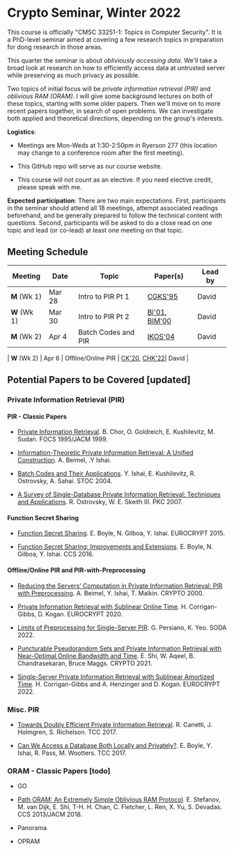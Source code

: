 
# Crypto Seminar, Winter 2022 

This course is officially "CMSC 33251-1: Topics in Computer Security". It is
a PhD-level seminar aimed at covering a few research topics in preparation for
dong research in those areas.

This quarter the seminar is about *obliviously accessing data*. We'll take a
broad look at research on how to efficiently access data at untrusted server
while preserving as much privacy as possible. 

Two topics of initial focus will be *private information retrieval (PIR)* and
*oblivious RAM (ORAM)*. I will give some background lectures on both of these
topics, starting with some older papers. Then we'll move on to more recent
papers together, in search of open problems. We can investigate both applied
and theoretical directions, depending on the group's interests.

**Logistics**: 

- Meetings are Mon-Weds at 1:30-2:50pm in Ryerson 277 (this location may change
  to a conference room after the first meeting). 

- This GitHub repo will serve as our course website.

- This course will not count as an elective. If you need elective credit,
  please speak with me.

**Expected participation**: There are two main expectations. First,
participants in the seminar should attend all 18 meetings, attempt associated
readings beforehand, and be generally prepared to follow the technical content
with questions.  Second, participants will be asked to do a close read on one
topic and lead (or co-lead) at least one meeting on that topic.

## Meeting Schedule

| Meeting | Date | Topic | Paper(s) | Lead by |
| --- | --- | --- | --- | --- |
| **M** (Wk 1) | Mar 28 | Intro to PIR Pt 1 | [CGKS'95](https://madhu.seas.harvard.edu/papers/1995/pir-journ.pdf) | David |
| **W** (Wk 1) | Mar 30 | Intro to PIR Pt 2 | [BI'01](https://www.cs.bgu.ac.il/~beimel/Papers/BI.pdf), [BIM'00](https://www.cs.bgu.ac.il/~beimel/Papers/BIM.pdf) | David |
| **M** (Wk 2) | Apr 4 | Batch Codes and PIR | [IKOS'04](http://web.cs.ucla.edu/~rafail/PUBLIC/62.pdf) | David |


| **W** (Wk 2) | Apr 6 | Offline/Online PIR | [CK'20](https://eprint.iacr.org/2019/1075.pdf), [CHK'22](https://eprint.iacr.org/2022/081)| David |



## Potential Papers to be Covered [updated]

### Private Information Retrieval (PIR)

#### PIR - Classic Papers

- [Private Information
  Retrieval](https://madhu.seas.harvard.edu/papers/1995/pir-journ.pdf). B.
  Chor, O. Goldreich, E. Kushilevitz, M. Sudan. FOCS 1995/JACM 1999.

- [Information-Theoretic Private Information Retrieval: A Unified
  Construction](https://www.cs.bgu.ac.il/~beimel/Papers/BI.pdf). A. Beimel, .Y
  Ishai.

- [Batch Codes and Their
  Applications](http://web.cs.ucla.edu/~rafail/PUBLIC/62.pdf).  Y. Ishai, E.
  Kushilevitz, R. Ostrovsky, A. Sahai. STOC 2004.

- [A Survey of Single-Database Private Information Retrieval: Techniques and Applications](https://eprint.iacr.org/2007/059.pdf). 
R. Ostrovsky, W. E. Skeith III. PKC 2007.

#### Function Secret Sharing

- [Function Secret
  Sharing](https://link.springer.com/chapter/10.1007/978-3-662-46803-6_12). E.
  Boyle, N. Gilboa, Y. Ishai. EUROCRYPT 2015.

- [Function Secret Sharing: Improvements and
  Extensions](https://eprint.iacr.org/2018/707). E. Boyle, N. Gilboa, Y. Ishai.
  CCS 2016.


#### Offline/Online PIR and PIR-with-Preprocessing

- [Reducing the Servers’ Computation in Private Information
Retrieval: PIR with Preprocessing](https://www.cs.bgu.ac.il/~beimel/Papers/BIM.pdf). A. Beimel, Y. Ishai, T. Malkin. CRYPTO 2000.

- [Private Information Retrieval with Sublinear Online
  Time](https://eprint.iacr.org/2019/1075.pdf). H. Corrigan-Gibbs, D. Kogan.
  EUROCRYPT 2020.

- [Limits of Preprocessing for Single-Server PIR](https://eprint.iacr.org/2022/235). G. Persiano, K. Yeo. SODA 2022.

- [Puncturable Pseudorandom Sets and Private Information Retrieval with
  Near-Optimal Online Bandwidth and Time](https://eprint.iacr.org/2020/1592).
  E. Shi, W. Aqeel, B. Chandrasekaran, Bruce Maggs. CRYPTO 2021.

- [Single-Server Private Information Retrieval with Sublinear Amortized
  Time](https://eprint.iacr.org/2022/081). H. Corrigan-Gibbs and A.
  Henzinger and D. Kogan. EUROCRYPT 2022.

### Misc. PIR

- [Towards Doubly Efficient Private Information
  Retrieval](https://eprint.iacr.org/2017/568).  R. Canetti, J.  Holmgren, S.
  Richelson. TCC 2017.

- [Can We Access a Database Both Locally and
  Privately?](https://eprint.iacr.org/2017/567). E. Boyle, Y. Ishai, R. Pass,
  M. Wootters.  TCC 2017.
 
### ORAM - Classic Papers [todo]

- GO


- [Path ORAM: An Extremely Simple Oblivious RAM
  Protocol](https://eprint.iacr.org/2013/280.pdf).  E. Stefanov, M.  van Dijk,
  E. Shi, T-H. H. Chan, C. Fletcher, L. Ren, X. Yu, S. Devadas. CCS 2013/JACM
  2018.


  

- Panorama

- OPRAM


